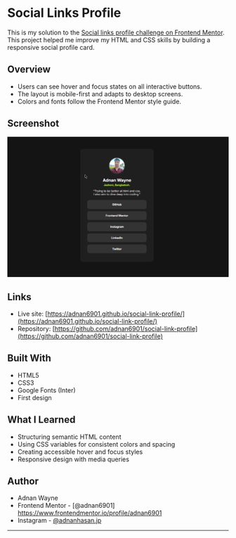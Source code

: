 # Social Links Profile

This is my solution to the [Social links profile challenge on Frontend Mentor](https://www.frontendmentor.io/challenges/social-links-profile-UG32l9m6dQ). This project helped me improve my HTML and CSS skills by building a responsive social profile card.

## Overview

- Users can see hover and focus states on all interactive buttons.
- The layout is mobile-first and adapts to desktop screens.
- Colors and fonts follow the Frontend Mentor style guide.

## Screenshot

![Screenshot](./preview.jpg)

## Links

- Live site: [https://adnan6901.github.io/social-link-profile/](https://adnan6901.github.io/social-link-profile/)
- Repository: [https://github.com/adnan6901/social-link-profile](https://github.com/adnan6901/social-link-profile)

## Built With

- HTML5  
- CSS3  
- Google Fonts (Inter)
- First design

## What I Learned

- Structuring semantic HTML content  
- Using CSS variables for consistent colors and spacing  
- Creating accessible hover and focus styles  
- Responsive design with media queries

## Author

- Adnan Wayne  
- Frontend Mentor - [@adnan6901] https://www.frontendmentor.io/profile/adnan6901 
- Instagram - [@adnanhasan.jp](https://www.instagram.com/adnanhasan.jp)

---

